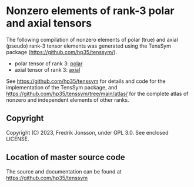 # Nonzero elements of rank-3 polar and axial tensors

The following compilation of nonzero elements of polar (true) and axial (pseudo) rank-3 tensor elements was generated using the TensSym package (https://github.com/hp35/tenssym/).
- polar tensor of rank 3: [polar](polar)
- axial tensor of rank 3: [axial](axial)

See https://github.com/hp35/tenssym for details and code for the implementation of the TensSym package, and https://github.com/hp35/tenssym/tree/main/atlas/ for the complete atlas of nonzero and independent elements of other ranks.

## Copyright
Copyright (C) 2023, Fredrik Jonsson, under GPL 3.0. See enclosed LICENSE.

## Location of master source code
The source and documentation can be found at https://github.com/hp35/tenssym

